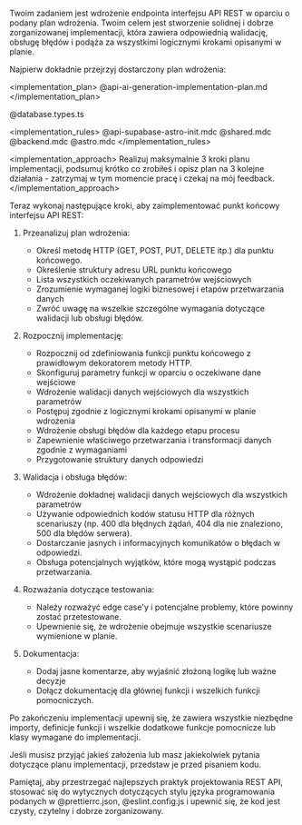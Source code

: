 Twoim zadaniem jest wdrożenie endpointa interfejsu API REST w oparciu o podany plan wdrożenia. Twoim celem jest stworzenie solidnej i dobrze zorganizowanej implementacji, która zawiera odpowiednią walidację, obsługę błędów i podąża za wszystkimi logicznymi krokami opisanymi w planie.

Najpierw dokładnie przejrzyj dostarczony plan wdrożenia:

<implementation_plan>
@api-ai-generation-implementation-plan.md
</implementation_plan>

<types>
@database.types.ts
</types>

<implementation_rules>
@api-supabase-astro-init.mdc @shared.mdc @backend.mdc @astro.mdc
</implementation_rules>

<implementation_approach>
Realizuj maksymalnie 3 kroki planu implementacji, podsumuj krótko co zrobiłeś i opisz plan na 3 kolejne działania - zatrzymaj w tym momencie pracę i czekaj na mój feedback.
</implementation_approach>

Teraz wykonaj następujące kroki, aby zaimplementować punkt końcowy interfejsu API REST:

1. Przeanalizuj plan wdrożenia:
   - Określ metodę HTTP (GET, POST, PUT, DELETE itp.) dla punktu końcowego.
   - Określenie struktury adresu URL punktu końcowego
   - Lista wszystkich oczekiwanych parametrów wejściowych
   - Zrozumienie wymaganej logiki biznesowej i etapów przetwarzania danych
   - Zwróć uwagę na wszelkie szczególne wymagania dotyczące walidacji lub obsługi błędów.

2. Rozpocznij implementację:
   - Rozpocznij od zdefiniowania funkcji punktu końcowego z prawidłowym dekoratorem metody HTTP.
   - Skonfiguruj parametry funkcji w oparciu o oczekiwane dane wejściowe
   - Wdrożenie walidacji danych wejściowych dla wszystkich parametrów
   - Postępuj zgodnie z logicznymi krokami opisanymi w planie wdrożenia
   - Wdrożenie obsługi błędów dla każdego etapu procesu
   - Zapewnienie właściwego przetwarzania i transformacji danych zgodnie z wymaganiami
   - Przygotowanie struktury danych odpowiedzi

3. Walidacja i obsługa błędów:
   - Wdrożenie dokładnej walidacji danych wejściowych dla wszystkich parametrów
   - Używanie odpowiednich kodów statusu HTTP dla różnych scenariuszy (np. 400 dla błędnych żądań, 404 dla nie znaleziono, 500 dla błędów serwera).
   - Dostarczanie jasnych i informacyjnych komunikatów o błędach w odpowiedzi.
   - Obsługa potencjalnych wyjątków, które mogą wystąpić podczas przetwarzania.

4. Rozważania dotyczące testowania:
   - Należy rozważyć edge case'y i potencjalne problemy, które powinny zostać przetestowane.
   - Upewnienie się, że wdrożenie obejmuje wszystkie scenariusze wymienione w planie.

5. Dokumentacja:
   - Dodaj jasne komentarze, aby wyjaśnić złożoną logikę lub ważne decyzje
   - Dołącz dokumentację dla głównej funkcji i wszelkich funkcji pomocniczych.

Po zakończeniu implementacji upewnij się, że zawiera wszystkie niezbędne importy, definicje funkcji i wszelkie dodatkowe funkcje pomocnicze lub klasy wymagane do implementacji.

Jeśli musisz przyjąć jakieś założenia lub masz jakiekolwiek pytania dotyczące planu implementacji, przedstaw je przed pisaniem kodu.

Pamiętaj, aby przestrzegać najlepszych praktyk projektowania REST API, stosować się do wytycznych dotyczących stylu języka programowania podanych w @prettierrc.json, @eslint.config.js i upewnić się, że kod jest czysty, czytelny i dobrze zorganizowany. 